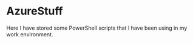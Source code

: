 # AzureStuff

Here I have stored some PowerShell scripts that I have been using in my work environment.
